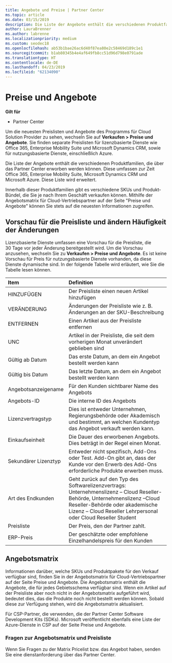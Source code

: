 ```yaml
---
title: Angebote und Preise | Partner Center
ms.topic: article
ms.date: 03/15/2019
description: Die Liste der Angebote enthält die verschiedenen Produktfamilien, die über das Partner Center und die Preisinformationen erworben werden können.
author: LauraBrenner
ms.author: labrenne
ms.localizationpriority: medium
ms.custom: seodec18
ms.openlocfilehash: ab53b1bae26ac6d40f87ea80e2c58469d189c1e1
ms.sourcegitcommit: b1ab80345b4e4af649fb8cc51d96d798e0791ade
ms.translationtype: HT
ms.contentlocale: de-DE
ms.lasthandoff: 04/23/2019
ms.locfileid: "62134090"
---
```

# <a name="pricing-and-offers"></a>Preise und Angebote

**Gilt für**

-  Partner Center

Um die neuesten Preislisten und Angebote des Programms für Cloud Solution Provider zu sehen, wechseln Sie auf **Verkaufen > Preise und Angebote**. Sie finden separate Preislisten für lizenzbasierte Dienste wie Office 365, Enterprise Mobility Suite und Microsoft Dynamics CRM, sowie für nutzungsbasierte Dienste, einschließlich Azure. 

Die Liste der Angebote enthält die verschiedenen Produktfamilien, die über das Partner Center erworben werden können. Diese umfassen zur Zeit Office 365, Enterprise Mobility Suite, Microsoft Dynamics CRM und Microsoft Azure. Diese Liste wird erweitert.

Innerhalb dieser Produktfamilien gibt es verschiedene SKUs und Produkt-Bündel, die Sie je nach Ihrem Geschäft verkaufen können. Mithilfe der Angebotsmatrix für Cloud-Vertriebspartner auf der Seite "Preise und Angebote" können Sie stets auf die neuesten Informationen zugreifen.

## <a name="pricelist-preview-and-change-frequency"></a>Vorschau für die Preisliste und ändern Häufigkeit der Änderungen 

Lizenzbasierte Dienste umfassen eine Vorschau für die Preisliste, die 30 Tage vor jeder Änderung bereitgestellt wird. Um die Vorschau anzusehen, wechseln Sie zu **Verkaufen > Preise und Angebote**. Es ist keine Vorschau für Preis für nutzungsbasierte Dienste vorhanden, da diese Dienste dynamische sind. In der folgende Tabelle wird erläutert, wie Sie die Tabelle lesen können.

|**Item**        |**Definition**      |
|:-----------   |:-----------   |
|HINZUFÜGEN   |Der Preisliste einen neuen Artikel hinzufügen|
|VERÄNDERUNG   |Änderungen der Preisliste wie z. B. Änderungen an der SKU-Beschreibung|
|ENTFERNEN   |Einen Artikel aus der Preisliste entfernen|
|UNC   |Artikel in der Preisliste, die seit dem vorherigen Monat unverändert geblieben sind   |
|Gültig ab Datum   |Das erste Datum, an dem ein Angebot bestellt werden kann    |
|Gültig bis Datum   |Das letzte Datum, an dem ein Angebot bestellt werden kann   |
|Angebotsanzeigename   |Für den Kunden sichtbarer Name des Angebots   |
|Angebots-ID   |Die interne ID des Angebots   |
|Lizenzvertragstyp   |Dies ist entweder Unternehmen, Regierungsbehörde oder Akademisch und bestimmt, an welchen Kundentyp das Angebot verkauft werden kann.|
|Einkaufseinheit   |Die Dauer des erworbenen Angebots. Dies beträgt in der Regel einen Monat.   |
|Sekundärer Lizenztyp   |Entweder nicht spezifisch, Add-Ons oder Test. Add-On gibt an, dass der Kunde vor den Erwerb des Add-Ons erforderliche Produkte erwerben muss.|
|Art des Endkunden   |Geht zurück auf den Typ des Softwarelizenzvertrags: Unternehmenslizenz – Cloud Reseller-Behörde, Unternehmenslizenz –Cloud Reseller-Behörde oder akademische Lizenz – Cloud Reseller Lehrpersonal oder Cloud Reseller Student   |
|Preisliste   |Der Preis, den der Partner zahlt.   |
|ERP-Preis   |Der geschätzte oder empfohlene Einzelhandelspreis für den Kunden   |

## <a name="offers-matrix"></a>Angebotsmatrix

Informationen darüber, welche SKUs und Produktpakete für den Verkauf verfügbar sind, finden Sie in der Angebotsmatrix für Cloud-Vertriebspartner auf der Seite Preise und Angebote. Die Angebotsmatrix enthält die Angebote, die für jedes Gebietsschema verfügbar sind. Wenn ein Artikel auf der Preisliste aber noch nicht in der Angebotsmatrix aufgeführt wird, bedeutet dies, das die Produkte noch nicht bestellt werden können. Sobald diese zur Verfügung stehen, wird die Angebotsmatrix aktualisiert.

Für CSP-Partner, die verwenden, die der Partner Center Software Development Kits (SDKs). Microsoft veröffentlicht ebenfalls eine Liste der Azure-Dienste in CSP auf der Seite Preise und Angebote.

### <a name="offers-matrix-and-pricelist-questions"></a>Fragen zur Angebotsmatrix und Preisliste

Wenn Sie Fragen zu der Matrix Pricelist bzw. das Angebot haben, senden Sie eine dienstanforderung über das Partner Center.
